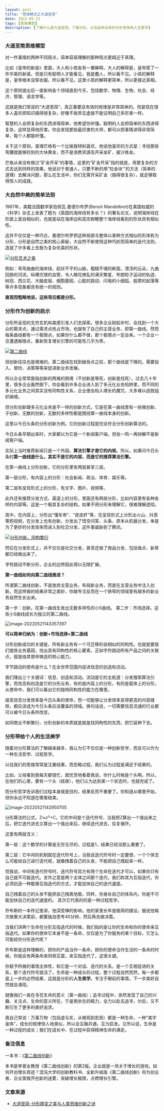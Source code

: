 ```yaml
---
layout: post
title: "思维模式之大道至简"
date: 2022-05-21
tags: [思维模型]
description: [了解什么是大道至简，了解分形，以及延伸出来的分形竞争和人生美学]
---
```


### 大道至简思维模型

对一件事情的两种不同观点，简单容易理解的那种观点更趋近于真理。

比如《皇帝的新装》里面，大人和小孩各有一番解释。大人的解释是，皇帝穿了一件华美的新装，但是只有聪明人才能看见，我是蠢人，所以看不见。小孩的解释是，皇帝根本没穿衣服，所以看不见。这里小孩的解释更简单，所以更接近真相。

这个原则提出后一直影响各个领域直到今天，包括数学、物理、生物、社会、经济、管理、语言学等。

这就是我们常说的“大道至简”，真正重要且有效的规律是非常简单的。但是现在很多人喜欢把知识搞得很复杂，好像不故弄玄虚就不能证明自己多厉害一样。

智慧的人会把复杂的东西讲得简单，他希望你听懂。聪明的人会把简单的东西讲得复杂，这样显得他厉害。你会发现那些最厉害的大师，都可以把事情讲得非常简单，每个人都能听懂。

关于这个原则，查理芒格有一个比喻我特别喜欢，他说他喜欢的方式是：寻找那些弯腰就能够捡到的大块黄金，而不是浪费资源去开采金矿，披沙拣金。

芒格从来没有做过“矿金开采”的事情，这里的“矿金开采”指的就是，用更复杂的方式去达到同样的效果。他说对于普通人，只要不断的用“捡金块'”的方法（简单的道理）去解决问题，那么在生活中，你们无需开采矿金（搞得很复杂），就足够取得惊人的成就。

### 大自然中美的简单法则

1967年，美籍法国数学家伯努瓦.曼德尔布罗(Benoit Mandelbrot)在美国权威的《科学》杂志上发表了题为《英国的海岸线有多长？》的著名论文，说明海岸线在形貌上是自相似的，也就是站在海岸边和高空俯瞰整个海岸线看到的形状具有相似性。

这并不仅仅是一种巧合，曼德尔布罗把这种局部与整体以某种方式相似的形体称为分形，分形是自然之美的核心奥秘，大自然不断使用这种巧妙而简单的迭代法则，造就了许多看上去极为复杂优美的形状。

[![分形艺术之美](https://tva1.sinaimg.cn/large/e6c9d24egy1h2cxpj21zjj20rs0amtab.jpg)](https://www.madewill.com/wp-content/uploads/2020/10/分形艺术之美.jpg)

例如：弯弯曲曲的海岸线、起伏不平的山脉，粗糙不堪的断面，漂浮的云朵，九曲回肠的河流，纵横交错的血管，令人眼花缭乱的满天繁星、布朗粒子运动的轨迹、树冠、西兰花、大脑皮层、细胞基因、心脏的跳动、闪电的小细弧、股票的起落等等许多现象都具有统一的规则。

**直观而粗略地说，这些背后都是分形。**

### 分形作为创新的启示

分形所呈现的无穷玄机和美感引发人们去探索。很多企业刚起步时，会找到一个大众的需求点，通过需求点抢占市场，也就有了自己的主营业务，即第一曲线。然而每条曲线都有一个极限点，如果你什么都不做，那个极限点一定会来。一个企业一旦遭遇极限点，重新恢复增长引擎的可能性几乎为零。

[![第二曲线](https://tva1.sinaimg.cn/large/e6c9d24egy1h2cxppy8tgj20p00ep3z1.jpg)](https://www.madewill.com/wp-content/uploads/2020/10/第二曲线.jpg)

但创新往往也是艰难的，第二曲线在找到破局点之前，那个曲线是下降的。需要投入、冒险、决策等等来促进新业务发展。

所以企业常常面临创新的两难的困境（不创新是等死，创新是找死），过去几十年里，很多企业轰然倒下，你会看到许多企业进入到了多元化业务陷阱里，而不同的多元化业务之间其实没有同构性关系，企业便会陷入增长的魔咒，大多难以逃脱组织熵增。

但分形创新跟多元化业务是不一样的创新方式，它是在第一曲线里有一些微创新、子创新，无数的创新，无数的多样性都是围绕第一曲线本身的创新。

这里以今日头条的分形创新为例。它的创新过程是完全符合分形创新算法的。

今日头条早期出来时，大家都以为它是一个新闻客户端，但张一鸣一再辩解不是新闻客户端。

实际上当时推荐新闻只是一个外因，**算法引擎才是它的内核**。所以，如果问今日头条的**第一曲线是什么，其实不是它的内容，而是它的推荐算法引擎。** 

在第一曲线上分形创新，它的分形里有两层甚至三层。

第一层分形，有内容上的分形：社会新闻、政治、体育、娱乐等。

第二层有呈现形式上的分形，有文字、图片、视频等。

此外还有推荐分发方式、渠道上的分形，里面还有两层分形，比如内容里有各种各样的内容等。这是一个极其复杂的结构，如果不用分形来理解它，很难理解透彻。

其中，在内容上，分形出“懂车帝”、“皮皮虾”等，在呈现形式上分形出火山、抖音等短视频，在分发上也有创新，分发出了悟空问答、头条，原本从机器分发，单是为了更好的分发效率而进入到社交分发，这件事威胁到了腾讯。

[![分形创新，同构繁衍](https://tva1.sinaimg.cn/large/e6c9d24egy1h2cxplqbfsj21660k5q82.jpg)](https://www.madewill.com/wp-content/uploads/2020/10/商业同构繁衍-1.jpg)

然后在分发形式上，并不仅仅是社交分发，甚至还做了商品分发，包括值点、新草都已经做出来了。

字符跳动不断分形，企业的边界因此得以无限扩展。

**第一曲线如何向第二曲线推进？**

所谓第二曲线创新，不是放弃主营业务，布局新业务，而是在主营业务中注入创新。而这样做的结果非常之美妙，你越专注反而在一个狭窄的领域里有越多的新业务自然生长出来。

第一步：创新。在第一曲线生发出无数多样性的小S曲线。
第二步：市场选择。这些小S曲线成长为独立的第二曲线。

![image-20220521143357397](https://tva1.sinaimg.cn/large/e6c9d24egy1h2g0kgit5zj21780lsmyt.jpg)

**可以简单归纳为：创新+市场选择=第二曲线**

分形创新成功的关键是，所有新业务有一个可迁移的自相似的同构性。也就是要我们提炼业务基因，找出具有同构性的核心要素，正如字符跳动所有产品之间的关联点，就是由其使命铸造的核心能力。

字节跳动的使命是什么？在全世界范围内促进信息的创造和流动。

我们理出三个关键词：信息、创造和流动。流动是它的主航道：分发搜索算法引擎，而信息和创造是它的分形业务，有的是内容上的分形，有的是载体上的分形，从使命中，我们可以看出它的独特同构性的能力在哪里。 

提高信息分发效率是今日头条的使命，而一切能够让分发效率变得更高的内容缝隙，都应该成为今日头条应该覆盖的领域。换句话说，一切需要信息流通的行业都可以被今日头条所改变。

如同商业不断繁衍，分形创新的本质就是就是找同构性的东西，把它延伸下去。

### 分形带给个人的生活美学

随着对分形算法的了解越来越多，我认为它不仅仅是一种创新哲学，而且可以作为一种生活哲学、过程哲学。

以往我们的思维常常是注重结果，而忽略过程，我们认为过程是满足于结果的。

比如，父母看到我每天都很忙，就忧苦地看着我说，你什么时候是个头啊。所以，在他们的心里，要有一个头（结束），他们认为达到某一个状态时，也就完成了。 

而分形哲学告诉我们过程本身就是目的，结果反而不重要了。你知道从哪里开始，但你永远不知道在哪里结束。

![image-20220521142950705](https://tva1.sinaimg.cn/large/e6c9d24egy1h2g0g74qffj216w0nsjxb.jpg)

分形算法的公式，Z≒z²+C，它的中间是个迭代符号，当我把Z算出一个值出来之后，把它迭代进去又算出一个值出来后，继续迭代进去，往复循环。

这里有两层含义：

第一层：这个数学的计算是无穷无尽的，过程是1，结果已经没那么重要了。

第二层：它中间的机制就在迭代符号上，当我说迭代符号时一定要想，一个个体怎么可能给自己进行迭代呢，就像拽着自己的头发，不能把自己拽起来一样。

但我说，中间有迭代符号时，迭代符号双方有两个生命在迭代才可以，如果你只有自己就不可能迭代。言外之意是两个主体之间那个迭代，我们称其为互指迭代，你必须创造一种能够互指迭代的方式，才能加快自己的迭代速度。

自己拽着自己的头发不能把自己拽离地面，同样，你身处自己的体系内，你是不可能加快自己的迭代速度的。 其次它代表的的是一种过程哲学。

乔布斯的一本传记里讲，他深受禅的影响，他的家里长年是极简的摆设，据说他每次做重大决策前，都要独自思考40分钟，然后再去做决策。 

当我们讲两个生命在分形互指迭代的时候，我们指的是让你的生命和你的使命来互指迭代。如果你的使命它本身不是一条命，仅仅是为了你服务的某个目标，它怎么可能给你分形迭代呢？ 

乔布斯是这样理解的，把你的产品当作一条命，把你的使命当作生活的一条命的时候，你就会有两条命来同频互震，来互指迭代了，这很关键。

你赋予所做的事情主体性，和它是一个对话、迭代的关系，是一个互相促进的关系，那个迭代符号就活了。生命是一种成长的过程，整个过程自然而然，每一步都是上一步的必然结果，这就是分形的**人生美学**。专注于眼前的事情，下一步美好自然就会涌现。

就像我们一直在寻觅生命的意义（第一曲线）；追寻过程中，突然发现了自己的兴趣、关注点、生命的意义所在，于是用余生的精力，全力以赴去追寻，尔后，又不断衍生了更多的美好追求。

我自己常说：万事万物（包括虚与实，从微观到宏观）都是一种生命，一种“类宇宙体”，成长的规律惊人地类似，所以会互融共通，互为启发。又所以说，生命是一种过程的成长；我们在成长中、在过程中获得精神生命的满足。

### 备注信息

一本书：《[第二曲线创新](https://book.douban.com/subject/35265360/)》

本书是李善友教授《第二曲线创新》的第2版。企业就是一场关于增长的游戏，如何开创增长奇迹？混沌大学的创新教科书、全新升级版《第二曲线创新》将为创业者、企业家拨开创新的迷雾，突破增长极限，点燃增长引擎。

### 文章来源

- [大道至简-分形嬗变之美与人类思维创新之谜](www.madewill.com/thinking-model/fractal-innovation.html)

